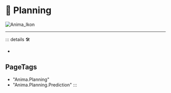# 💜 <anima>Planning </anima>

![Anima_Ikon](/Ikon/Anima_Ikon.png)

---

<!-- =================================================== -->
<!-- =================================================== -->
<!-- =================================================== -->
<!-- =================================================== -->
<!-- =================================================== -->
::: details 🛠

-

<h2>PageTags</h2>

- "Anima.Planning"
- "Anima.Planning.Prediction"
:::
